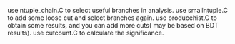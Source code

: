 use ntuple_chain.C to select useful branches in analysis.
use smallntuple.C to add some loose cut and select branches again.
use producehist.C to obtain some results, and you can add more cuts( may be based on BDT results).
use cutcount.C to calculate the significance.
